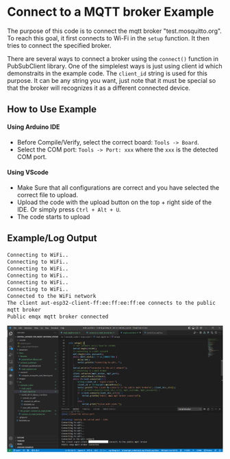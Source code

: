 # Connect to a MQTT broker Example

The purpose of this code is to connect the mqtt broker "test.mosquitto.org". To reach this goal, it first connects to Wi-Fi in the `setup` function. It then tries to connect the specified broker.

There are several ways to connect a broker using the `connect()` function in PubSubClient library. One of the simplelest ways is just using client id which demonstraits in the example code. The `client_id` string is used for this purpose. It can be any string you want, just note that it must be special so that the broker will recognizes it as a different connected device.

## How to Use Example
#### Using Arduino IDE

* Before Compile/Verify, select the correct board: `Tools -> Board`.
* Select the COM port: `Tools -> Port: xxx` where the `xxx` is the detected COM port.

#### Using VScode

* Make Sure that all configurations are correct and you have selected the correct file to upload.
* Upload the code with the upload button on the top + right side of the IDE. Or simply press `Ctrl + Alt + U`.
* The code starts to upload

## Example/Log Output

```
Connecting to WiFi..
Connecting to WiFi..
Connecting to WiFi..
Connecting to WiFi..
Connecting to WiFi..
Connecting to WiFi..
Connected to the WiFi network
The client aut-esp32-client-ff:ee:ff:ee:ff:ee connects to the public mqtt broker
Public emqx mqtt broker connected
```

<p align="center">
  <img
    src="../../../images/example_codes/mqtt_esp32/1_mqtt_broker_connected.PNG"
    width="1500" border="0" alt="mqtt broker connected">
</p>
